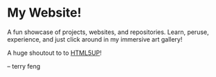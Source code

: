 # My Website!

A fun showcase of projects, websites, and repositories. Learn, peruse, experience, and just click around in my immersive art gallery!

A huge shoutout to to [HTML5UP](https://html5up.net/)!

&ndash; terry feng
